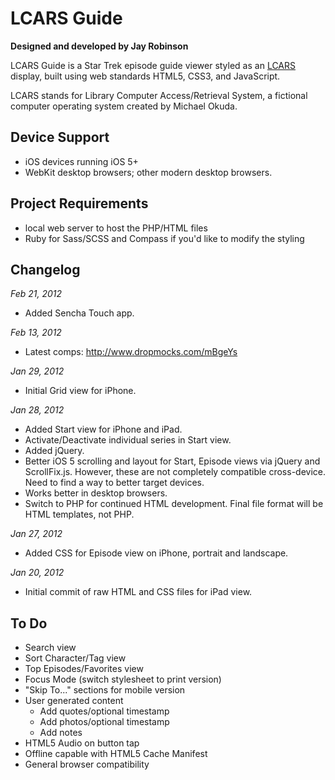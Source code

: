 # LCARS Guide

**Designed and developed by Jay Robinson**

LCARS Guide is a Star Trek episode guide viewer styled as an [LCARS](http://en.wikipedia.org/wiki/LCARS "Library Computer Access/Retrieval System") display, built using web standards HTML5, CSS3, and JavaScript.

LCARS stands for Library Computer Access/Retrieval System, a fictional computer operating system created by Michael Okuda.



## Device Support

* iOS devices running iOS 5+
* WebKit desktop browsers; other modern desktop browsers.

## Project Requirements

* local web server to host the PHP/HTML files
* Ruby for Sass/SCSS and Compass if you'd like to modify the styling



## Changelog

*Feb 21, 2012*

* Added Sencha Touch app.

*Feb 13, 2012*
* Latest comps: http://www.dropmocks.com/mBgeYs

*Jan 29, 2012*

* Initial Grid view for iPhone.

*Jan 28, 2012*

* Added Start view for iPhone and iPad.
* Activate/Deactivate individual series in Start view.
* Added jQuery.
* Better iOS 5 scrolling and layout for Start, Episode views via jQuery and ScrollFix.js. However, these are not completely compatible cross-device. Need to find a way to better target devices.
* Works better in desktop browsers.
* Switch to PHP for continued HTML development. Final file format will be HTML templates, not PHP.

*Jan 27, 2012*

* Added CSS for Episode view on iPhone, portrait and landscape.

*Jan 20, 2012*

* Initial commit of raw HTML and CSS files for iPad view.



## To Do

* Search view
* Sort Character/Tag view
* Top Episodes/Favorites view
* Focus Mode (switch stylesheet to print version)
* "Skip To..." sections for mobile version
* User generated content
  * Add quotes/optional timestamp
  * Add photos/optional timestamp
  * Add notes
* HTML5 Audio on button tap
* Offline capable with HTML5 Cache Manifest
* General browser compatibility